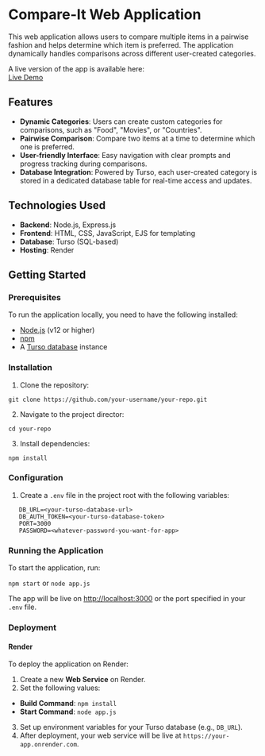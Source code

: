 # Compare-It Web Application

This web application allows users to compare multiple items in a pairwise fashion and helps determine which item is preferred. The application dynamically handles comparisons across different user-created categories.

A live version of the app is available here:  
[Live Demo](https://compare-it.onrender.com)

## Features

- **Dynamic Categories**: Users can create custom categories for comparisons, such as "Food", "Movies", or "Countries".
- **Pairwise Comparison**: Compare two items at a time to determine which one is preferred.
- **User-friendly Interface**: Easy navigation with clear prompts and progress tracking during comparisons.
- **Database Integration**: Powered by Turso, each user-created category is stored in a dedicated database table for real-time access and updates.

## Technologies Used

- **Backend**: Node.js, Express.js
- **Frontend**: HTML, CSS, JavaScript, EJS for templating
- **Database**: Turso (SQL-based)
- **Hosting**: Render

## Getting Started

### Prerequisites

To run the application locally, you need to have the following installed:

- [Node.js](https://nodejs.org/) (v12 or higher)
- [npm](https://www.npmjs.com/get-npm)
- A [Turso database](https://turso.tech) instance

### Installation

1. Clone the repository:

  ```git clone https://github.com/your-username/your-repo.git```

2. Navigate to the project director:

  ```cd your-repo```
  

3. Install dependencies:

  ```npm install```

### Configuration

1. Create a ```.env``` file in the project root with the following variables:

```
   DB_URL=<your-turso-database-url>
   DB_AUTH_TOKEN=<your-turso-database-token>
   PORT=3000
   PASSWORD=<whatever-password-you-want-for-app>
```

### Running the Application

To start the application, run:

```npm start``` or ```node app.js```

The app will be live on [http://localhost:3000](http://localhost:3000) or the port specified in your ```.env``` file.

### Deployment

#### Render

To deploy the application on Render:

1. Create a new **Web Service** on Render.
2. Set the following values:
- **Build Command**: ```npm install```
- **Start Command**: ```node app.js```
3. Set up environment variables for your Turso database (e.g., ```DB_URL```).
4. After deployment, your web service will be live at ```https://your-app.onrender.com```.
